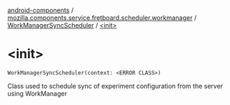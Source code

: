 [android-components](../../index.md) / [mozilla.components.service.fretboard.scheduler.workmanager](../index.md) / [WorkManagerSyncScheduler](index.md) / [&lt;init&gt;](./-init-.md)

# &lt;init&gt;

`WorkManagerSyncScheduler(context: <ERROR CLASS>)`

Class used to schedule sync of experiment
configuration from the server using WorkManager

